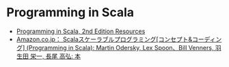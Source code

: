 Programming in Scala
====================

- [Programming in Scala, 2nd Edition Resources](http://booksites.artima.com/programming_in_scala_2ed)
- [Amazon.co.jp： Scalaスケーラブルプログラミング[コンセプト&コーディング] (Programming in Scala): Martin Odersky, Lex Spoon、Bill Venners, 羽生田 栄一, 長尾 高弘: 本](http://www.amazon.co.jp/Scala%E3%82%B9%E3%82%B1%E3%83%BC%E3%83%A9%E3%83%96%E3%83%AB%E3%83%97%E3%83%AD%E3%82%B0%E3%83%A9%E3%83%9F%E3%83%B3%E3%82%B0-%E3%82%B3%E3%83%B3%E3%82%BB%E3%83%97%E3%83%88-%E3%82%B3%E3%83%BC%E3%83%87%E3%82%A3%E3%83%B3%E3%82%B0-Programming-Scala/dp/4844327453)
